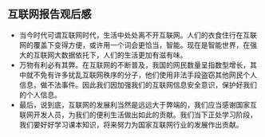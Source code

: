 ## 互联网报告观后感 ##
* 当今时代可谓互联网时代，生活中处处离不开互联网。人们的衣食住行在互联网的覆盖下变得方便，或许用一个词会更恰当，智能。现在是智能世界，在强大的互联网大数据依托下，人们的生活更加有滋有味。
* 万物有利必有其弊。在互联网的不断普及，我国的网民数量呈指数型增长，其中就不免有许多扰乱互联网秩序的分子，他们使用非法手段盗窃其他网民个人信息，做不法事件。因此我们因加强我们的互联网信息安全意识，保护好我们的个人信息。
* 最后，说到底，互联网的发展利当然是远远大于弊端的，我们应当感谢国家互联网开发人员，为我们的便利生活做出如此的贡献。我们当下正处学习阶段，我们要好好学习课本知识，将来努力为国家互联网行业的发展作出贡献。
